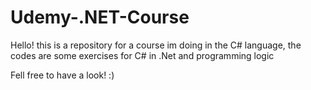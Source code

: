 # Udemy-.NET-Course

Hello! this is a repository for a course im doing in the C# language, the codes are some exercises for C# in .Net and programming logic

Fell free to have a look! :)
